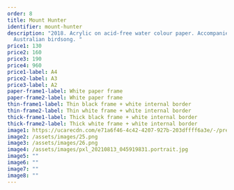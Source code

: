 ```yaml
---
order: 8
title: Mount Hunter
identifier: mount-hunter
description: "2018. Acrylic on acid-free water colour paper. Accompanied by
  Australian birdsong. "
price1: 130
price2: 160
price3: 190
price4: 960
price1-label: A4
price2-label: A3
price3-label: A2
paper-frame1-label: White paper frame
paper-frame2-label: White paper frame
thin-frame1-label: Thin black frame + white internal border
thin-frame2-label: Thin white frame + white internal border
thick-frame1-label: Thick black frame + white internal border
thick-frame2-label: Thick white frame + white internal border
image1: https://ucarecdn.com/e71a6f46-4c42-4207-927b-203dffff6a3e/-/preview/-/enhance/17/
image2: /assets/images/25.png
image3: /assets/images/26.png
image4: /assets/images/pxl_20210813_045919831.portrait.jpg
image5: ""
image6: ""
image7: ""
image8: ""
---
```

